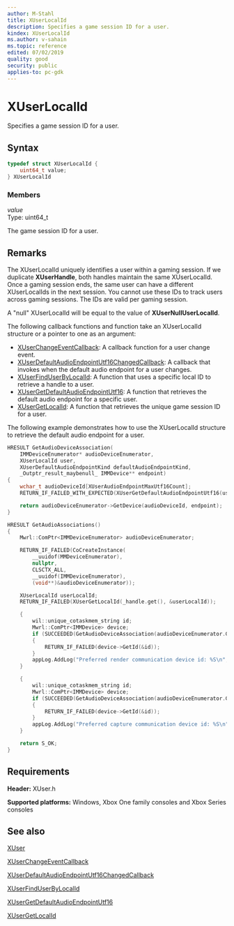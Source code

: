 ```yaml
---
author: M-Stahl
title: XUserLocalId
description: Specifies a game session ID for a user.
kindex: XUserLocalId
ms.author: v-sahain
ms.topic: reference
edited: 07/02/2019
quality: good
security: public
applies-to: pc-gdk
---
```


# XUserLocalId  

Specifies a game session ID for a user.  

## Syntax  
  
```cpp
typedef struct XUserLocalId {  
    uint64_t value;  
} XUserLocalId  
```
  
### Members  
  
*value*  
Type: uint64_t  
  
The game session ID for a user.  

## Remarks

The XUserLocalId uniquely identifies a user within a gaming session. If we duplicate **XUserHandle**, both handles maintain the same XUserLocalId. Once a gaming session ends, the same user can have a different XUserLocalIds in the next session. You cannot use these IDs to track users across gaming sessions. The IDs are valid per gaming session.

A "null" XUserLocalId will be equal to the value of **XUserNullUserLocalId**.

The following callback functions and function take an XUserLocalId structure or a pointer to one as an argument:

- [XUserChangeEventCallback](../functions/xuserchangeeventcallback.md): A callback function for a user change event.
- [XUserDefaultAudioEndpointUtf16ChangedCallback](../functions/xuserdefaultaudioendpointutf16changedcallback.md): A callback that invokes when the default audio endpoint for a user changes.
- [XUserFindUserByLocalId](../functions/xuserfinduserbylocalid.md): A function that uses a specific local ID to retrieve a handle to a user.
- [XUserGetDefaultAudioEndpointUtf16](../functions/xusergetdefaultaudioendpointutf16.md): A function that retrieves the default audio endpoint for a specific user.
- [XUserGetLocalId](../functions/xusergetlocalid.md): A function that retrieves the unique game session ID for a user.

The following example demonstrates how to use the XUserLocalId structure to retrieve the default audio endpoint for a user.
  
```cpp
HRESULT GetAudioDeviceAssociation(
    IMMDeviceEnumerator* audioDeviceEnumerator,
    XUserLocalId user,
    XUserDefaultAudioEndpointKind defaultAudioEndpointKind,
    _Outptr_result_maybenull_ IMMDevice** endpoint)
{
    wchar_t audioDeviceId[XUserAudioEndpointMaxUtf16Count];
    RETURN_IF_FAILED_WITH_EXPECTED(XUserGetDefaultAudioEndpointUtf16(user, defaultAudioEndpointKind, std::size(audioDeviceId), audioDeviceId, nullptr), E_NOTFOUND);

    return audioDeviceEnumerator->GetDevice(audioDeviceId, endpoint);
}

HRESULT GetAudioAssociations()
{
    Mwrl::ComPtr<IMMDeviceEnumerator> audioDeviceEnumerator;

    RETURN_IF_FAILED(CoCreateInstance(
        __uuidof(MMDeviceEnumerator),
        nullptr,
        CLSCTX_ALL,
        __uuidof(IMMDeviceEnumerator),
        (void**)&audioDeviceEnumerator));

    XUserLocalId userLocalId;
    RETURN_IF_FAILED(XUserGetLocalId(_handle.get(), &userLocalId));

    {
        wil::unique_cotaskmem_string id;
        Mwrl::ComPtr<IMMDevice> device;
        if (SUCCEEDED(GetAudioDeviceAssociation(audioDeviceEnumerator.Get(), userLocalId, XUserDefaultAudioEndpointKind::CommunicationRender, &device)))
        {
            RETURN_IF_FAILED(device->GetId(&id));
        }
        appLog.AddLog("Preferred render communication device id: %S\n", id.get());
    }

    {
        wil::unique_cotaskmem_string id;
        Mwrl::ComPtr<IMMDevice> device;
        if (SUCCEEDED(GetAudioDeviceAssociation(audioDeviceEnumerator.Get(), userLocalId, XUserDefaultAudioEndpointKind::CommunicationCapture, &device)))
        {
            RETURN_IF_FAILED(device->GetId(&id));
        }
        appLog.AddLog("Preferred capture communication device id: %S\n", id.get());
    }

    return S_OK;
}
```
  
  
## Requirements  
  
**Header:** XUser.h
  
**Supported platforms:** Windows, Xbox One family consoles and Xbox Series consoles  
  
## See also

[XUser](../xuser_members.md)
  
[XUserChangeEventCallback](../functions/xuserchangeeventcallback.md)

[XUserDefaultAudioEndpointUtf16ChangedCallback](../functions/xuserdefaultaudioendpointutf16changedcallback.md)

[XUserFindUserByLocalId](../functions/xuserfinduserbylocalid.md)

[XUserGetDefaultAudioEndpointUtf16](../functions/xusergetdefaultaudioendpointutf16.md)

[XUserGetLocalId](../functions/xusergetlocalid.md)